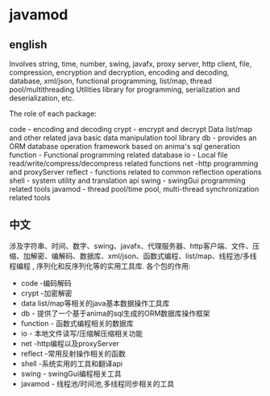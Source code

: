 # javamod
## english
Involves string, time, number, swing, javafx, proxy server, http client, file, compression, encryption and decryption, encoding and decoding, database, xml/json, functional programming, list/map, thread pool/multithreading Utilities library for programming, serialization and deserialization, etc.

The role of each package:

code - encoding and decoding
crypt - encrypt and decrypt
Data list/map and other related java basic data manipulation tool library
db - provides an ORM database operation framework based on anima's sql generation
function - Functional programming related database
io - Local file read/write/compress/decompress related functions
net -http programming and proxyServer
reflect - functions related to common reflection operations
shell - system utility and translation api
swing - swingGui programming related tools
javamod - thread pool/time pool, multi-thread synchronization related tools

## 中文

涉及字符串、时间、数字、swing、javafx、代理服务器、http客户端、文件、压缩、加解密、编解码、数据库、xml/json、函数式编程、list/map、线程池/多线程编程 , 序列化和反序列化等的实用工具库.
各个包的作用:

- code -编码解码
- crypt -加密解密
- data  list/map等相关的java基本数据操作工具库
- db   - 提供了一个基于anima的sql生成的ORM数据库操作框架
- function - 函数式编程相关的数据库
- io - 本地文件读写/压缩解压缩相关功能
- net -http编程以及proxyServer
- reflect -常用反射操作相关的函数
- shell -系统实用的工具和翻译api
- swing - swingGui编程相关工具
- javamod - 线程池/时间池,多线程同步相关的工具
